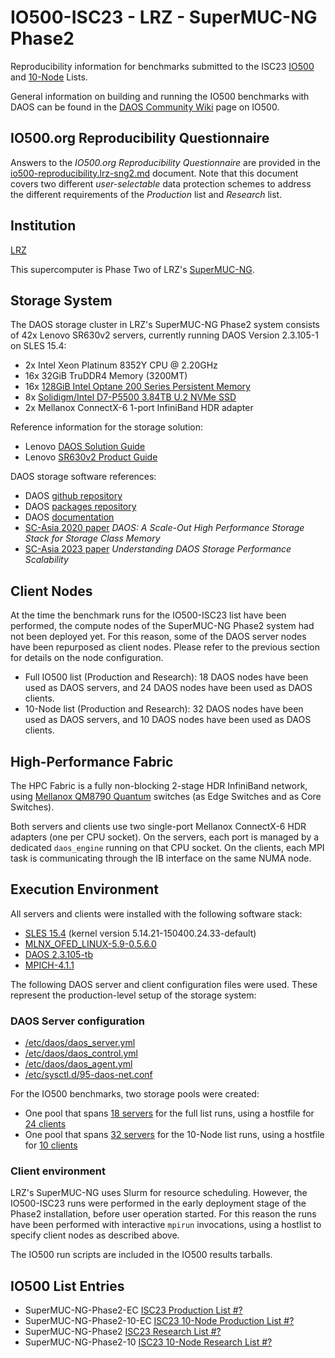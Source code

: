 # IO500-ISC23 - LRZ - SuperMUC-NG Phase2

Reproducibility information for benchmarks submitted to the ISC23
[IO500](https://io500.org/list/isc23/io500) and
[10-Node](https://io500.org/list/isc23/ten) Lists.

General information on building and running the IO500 benchmarks with DAOS can be found in the
[DAOS Community Wiki](https://daosio.atlassian.net/wiki/spaces/DC/pages/11167301633/IO-500+SC22)
page on IO500.


## IO500.org Reproducibility Questionnaire

Answers to the _IO500.org Reproducibility Questionnaire_ are provided in the
[io500-reproducibility.lrz-sng2.md](io500-reproducibility.lrz-sng2.md) document.
Note that this document covers two different _user-selectable_ data protection schemes
to address the different requirements of the _Production_ list and _Research_ list.

## Institution

[LRZ](https://www.lrz.de/)

This supercomputer is Phase Two of LRZ's
[SuperMUC-NG](https://doku.lrz.de/pages/viewpage.action?pageId=64815239).


## Storage System

The DAOS storage cluster in LRZ's SuperMUC-NG Phase2 system consists of
42x Lenovo SR630v2 servers, currently running DAOS Version 2.3.105-1 on SLES 15.4:

* 2x Intel Xeon Platinum 8352Y CPU @ 2.20GHz
* 16x 32GiB TruDDR4 Memory (3200MT)
* 16x [128GiB Intel Optane 200 Series Persistent Memory](https://ark.intel.com/content/www/us/en/ark/products/series/203877/intel-optane-persistent-memory-200-series.html)
* 8x [Solidigm/Intel D7-P5500 3.84TB U.2 NVMe SSD](https://www.solidigm.com/content/dam/solidigm/en/site/products/data-center/d7/p5510/documents/d7-p5510-series-product-brief.pdf)
* 2x Mellanox ConnectX-6 1-port InfiniBand HDR adapter

Reference information for the storage solution:

* Lenovo [DAOS Solution Guide](https://lenovopress.lenovo.com/lp1421-designing-daos-storage-solutions-with-sr630-v2)
* Lenovo [SR630v2 Product Guide](https://lenovopress.lenovo.com/lp1391-thinksystem-sr630-v2-server)

DAOS storage software references:

* DAOS [github repository](https://github.com/daos-stack/daos)
* DAOS [packages repository](https://packages.daos.io/)
* DAOS [documentation](https://docs.daos.io/)
* [SC-Asia 2020 paper](https://doi.org/10.1007/978-3-030-48842-0_3)
  _DAOS: A Scale-Out High Performance Storage Stack for Storage Class Memory_
* [SC-Asia 2023 paper](https://doi.org/10.1145/3581576.3581577)
  _Understanding DAOS Storage Performance Scalability_


## Client Nodes

At the time the benchmark runs for the IO500-ISC23 list have been performed,
the compute nodes of the SuperMUC-NG Phase2 system had not been deployed yet.
For this reason, some of the DAOS server nodes have been repurposed as client nodes.
Please refer to the previous section for details on the node configuration.

* Full IO500 list (Production and Research): 18 DAOS nodes have been used as DAOS servers, and 24 DAOS nodes have been used as DAOS clients.
* 10-Node list (Production and Research): 32 DAOS nodes have been used as DAOS servers, and 10 DAOS nodes have been used as DAOS clients.


## High-Performance Fabric

The HPC Fabric is a fully non-blocking 2-stage HDR InfiniBand network, using 
[Mellanox QM8790 Quantum](https://network.nvidia.com/related-docs/prod_ib_switch_systems/PB_QM8790.pdf)
switches (as Edge Switches and as Core Switches).

Both servers and clients use two single-port Mellanox ConnectX-6 HDR adapters (one per CPU socket).
On the servers, each port is managed by a dedicated `daos_engine` running on that CPU socket.
On the clients, each MPI task is communicating through the IB interface on the same NUMA node.


## Execution Environment

All servers and clients were installed with the following software stack:

* [SLES 15.4](https://www.suse.com/releasenotes/x86_64/SUSE-SLES/15-SP4/) (kernel version 5.14.21-150400.24.33-default)
* [MLNX\_OFED\_LINUX-5.9-0.5.6.0](https://docs.nvidia.com/networking/display/MLNXOFEDv590560/Release+Notes)
* [DAOS 2.3.105-tb](https://github.com/daos-stack/daos/releases/tag/v2.3.105-tb)
* [MPICH-4.1.1](https://www.mpich.org/downloads/)

The following DAOS server and client configuration files were used.
These represent the production-level setup of the storage system:

### DAOS Server configuration

* [/etc/daos/daos\_server.yml](daos_server.yml)
* [/etc/daos/daos\_control.yml](daos_control.yml)
* [/etc/daos/daos\_agent.yml](daos_agent.yml)
* [/etc/sysctl.d/95-daos-net.conf](95-daos-net.conf)

For the IO500 benchmarks, two storage pools were created:

* One pool that spans  [18 servers](create-pool-18srv.sh) for the full list runs,
  using a hostfile for [24 clients](machinefile.24cli-112)
* One pool that spans  [32 servers](create-pool-32srv.sh) for the 10-Node list runs,
  using a hostfile for [10 clients](machinefile.10cli-112)

### Client environment

LRZ's SuperMUC-NG uses Slurm for resource scheduling. However, the IO500-ISC23 runs were performed in the early
deployment stage of the Phase2 installation, before user operation started. For this reason the runs have been
performed with interactive `mpirun` invocations, using a hostlist to specify client nodes as described above.

The IO500 run scripts are included in the IO500 results tarballs.


## IO500 List Entries

* SuperMUC-NG-Phase2-EC    [ISC23         Production List #?](https://io500.org/submissions/view/668)
* SuperMUC-NG-Phase2-10-EC [ISC23 10-Node Production List #?](https://io500.org/submissions/view/669)
* SuperMUC-NG-Phase2       [ISC23         Research   List #?](https://io500.org/submissions/view/670)
* SuperMUC-NG-Phase2-10    [ISC23 10-Node Research   List #?](https://io500.org/submissions/view/671)

